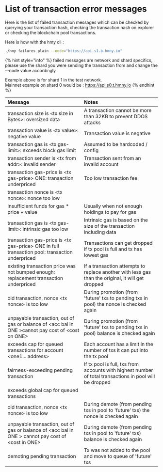 # List of transaction error messages

Here is the list of failed transaction messages which can be checked by querying your transaction hash, checking the transaction hash on explorer or checking the blockchain pool transactions.

Here is how with the hmy cli :

```bash
./hmy failures plain --node="https://api.s1.b.hmny.io"
```

{% hint style="info" %}
failed messages are network and shard specifics, please use the shard you were sending the transaction from and change the --node value accordingly

Example above is for shard 1 in the test network.   
Mainnet example on shard 0 would be : https://api.s0.t.hmny.io
{% endhint %}

| **Message** | **Notes** |
| :--- | :--- |
| transaction size is &lt;tx size in Bytes&gt;: oversized data | A transaction cannot be more than 32KB to prevent DDOS attacks |
| transaction value is &lt;tx value&gt;: negative value | Transaction value is negative  |
| transaction gas is &lt;tx gas-limit&gt;: exceeds block gas limit | Assumed to be hardcoded / config |
| transaction sender is &lt;tx from addr&gt;: invalid sender | Transaction sent from an invalid account |
| transaction gas-price is &lt;tx gas-price&gt; ONE: transaction underpriced | Too low transaction fee |
| transaction nonce is &lt;tx nonce&gt;: nonce too low |  |
| insufficient funds for gas \* price + value | Usually when not enough holdings to pay for gas |
| transaction gas is &lt;tx gas-limit&gt;: intrinsic gas too low | Intrinsic gas is based on the size of the transaction including data |
| transaction gas-price is &lt;tx gas-price&gt; ONE in full transaction pool: transaction underpriced | Transactions can get dropped if tx pool is full and tx has lowest gas |
| existing transaction price was not bumped enough: replacement transaction underpriced | If a transaction attempts to replace another with less gas than the original, it will get dropped |
| old transaction, nonce &lt;tx nonce&gt; is too low | During promotion \(from 'future' txs to pending txs in pool\) the nonce is checked again |
| unpayable transaction, out of gas or balance of &lt;acc bal in ONE &gt;cannot pay cost of &lt;cost on ONE&gt; | During promotion \(from 'future' txs to pending txs in pool\) balance is checked again |
| exceeds cap for queued transactions for account &lt;one1... address&gt; | Each account has a limit in the number of txs it can put into the tx pool |
| fairness-exceeding pending transaction | If tx pool is full, txs from accounts with highest number of total transactions in pool will be dropped |
| exceeds global cap for queued transactions |  |
| old transaction, nonce &lt;tx nonce&gt; is too low | During demote \(from pending txs in pool to 'future' txs\) the nonce is checked again |
| unpayable transaction, out of gas or balance of &lt;acc bal in ONE &gt; cannot pay cost of &lt;cost in ONE&gt; | During demote \(from pending txs in pool to 'future' txs\) balance is checked again |
| demoting pending transaction | Tx was not added to the pool and move to queue of 'future' txs |

